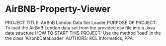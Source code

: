 # AirBNB-Property-Viewer
 
PROJECT TITLE: AirBnB London Data Set Loader
PURPOSE OF PROJECT: To load the AirBnB London data set from the provided csv file into a Java data structure
HOW TO START THIS PROJECT: Use the method 'load' in the the class 'AirbnbDataLoader'
AUTHORS: KCL Informatics, PPA
